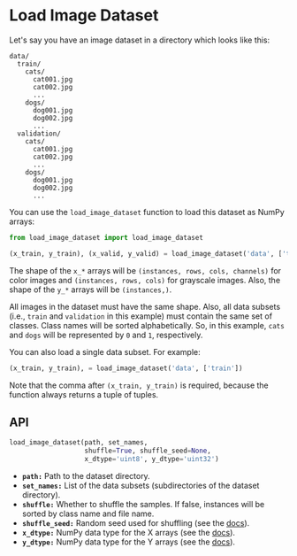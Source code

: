 # Load Image Dataset

Let's say you have an image dataset in a directory which looks like this:

```
data/
  train/
    cats/
      cat001.jpg
      cat002.jpg
      ...
    dogs/
      dog001.jpg
      dog002.jpg
      ...
  validation/
    cats/
      cat001.jpg
      cat002.jpg
      ...
    dogs/
      dog001.jpg
      dog002.jpg
      ...
```

You can use the `load_image_dataset` function to load this dataset as NumPy arrays:

```python
from load_image_dataset import load_image_dataset

(x_train, y_train), (x_valid, y_valid) = load_image_dataset('data', ['train', 'validation'])
```

The shape of the `x_*` arrays will be `(instances, rows, cols, channels)` for color images and `(instances, rows, cols)` for grayscale images. Also, the shape of the `y_*` arrays will be `(instances,)`.

All images in the dataset must have the same shape. Also, all data subsets (i.e., `train` and `validation` in this example) must contain the same set of classes. Class names will be sorted alphabetically. So, in this example, `cats` and `dogs` will be represented by `0` and `1`, respectively.

You can also load a single data subset. For example:

```python
(x_train, y_train), = load_image_dataset('data', ['train'])
```

Note that the comma after `(x_train, y_train)` is required, because the function always returns a tuple of tuples.

## API

```python
load_image_dataset(path, set_names,
                   shuffle=True, shuffle_seed=None,
                   x_dtype='uint8', y_dtype='uint32')
```

- **`path:`** Path to the dataset directory.
- **`set_names:`** List of the data subsets (subdirectories of the dataset directory).
- **`shuffle:`** Whether to shuffle the samples. If false, instances will be sorted by class name and file name.
- **`shuffle_seed:`** Random seed used for shuffling (see the [docs](https://docs.python.org/3/library/random.html#random.seed)).
- **`x_dtype:`** NumPy data type for the X arrays (see the [docs](https://www.numpy.org/devdocs/user/basics.types.html)).
- **`y_dtype:`** NumPy data type for the Y arrays (see the [docs](https://www.numpy.org/devdocs/user/basics.types.html)).
